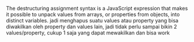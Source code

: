 The destructuring assignment syntax is a JavaScript expression that makes it possible to unpack values from arrays, or properties from objects, into distinct variables. jadi menghapus suatu values atau property yang bisa diwakilkan oleh property dan values lain, jadi tidak perlu sampai bikin 2 values/property, cukup 1 saja yang dapat mewakilkan dan bisa work